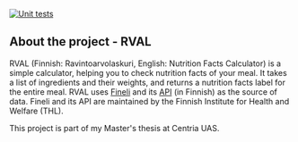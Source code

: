 [![Unit tests](https://github.com/nlindenau/thesis/actions/workflows/run-pytest.yml/badge.svg)](https://github.com/nlindenau/thesis/actions/workflows/run-pytest.yml)

## About the project - RVAL

RVAL (Finnish: Ravintoarvolaskuri, English: Nutrition Facts Calculator) is a simple calculator, helping you to check nutrition facts of your meal. It takes a list of ingredients and their weights, and returns a nutrition facts label for the entire meal. RVAL uses [Fineli](https://fineli.fi/fineli/en/index) and its [API](https://fineli.fi/fineli/fi/avoin-data?) (in Finnish) as the source of data. Fineli and its API are maintained by the Finnish Institute for Health and Welfare (THL).

This project is part of my Master's thesis at Centria UAS. 